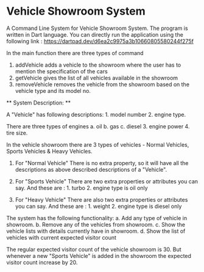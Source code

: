 # Vehicle Showroom System

A Command Line System for Vehicle Showroom System. The program is written in Dart language. 
You can directly run the application using the following link :
https://dartpad.dev/d6ea2c9975a3b10660805580244f275f


In the main function there are three types of command
1. addVehicle adds a vehicle to the showroom where the user has to mention the specification of the cars
2. getVehicle gives the list of all vehicles available in the showroom
3. removeVehicle removes the vehicle from the showroom based on the vehicle type and its model no.



** System Description: **

A "Vehicle" has following descriptions: 1. model number 2. engine type.

There are three types of engines a. oil b. gas c. diesel 3. engine power 4. tire size. 


In the vehicle showroom there are 3 types of vehicles - Normal Vehicles, Sports Vehicles & Heavy Vehicles. 

1. For "Normal Vehicle" There is no extra property, so it will have all the descriptions as above described descriptions of a "Vehicle".

2. For "Sports Vehicle" There are two extra properties or attributes you can say. And these are : 1. turbo 2. engine type is oil only 

3. For "Heavy Vehicle" There are also two extra properties or attributes you can say. And these are : 1. weight 2. engine type is diesel only 


The system has the following functionality: 
a. Add any type of vehicle in showroom. 
b. Remove any of the vehicles from showroom. 
c. Show the vehicle lists with details currently have in showroom.
d. Show the list of vehicles with current expected visitor count


The regular expected visitor count of the vehicle showroom is 30. But whenever a new "Sports Vehicle" is added in the showroom the expected visitor count increase by 20.  